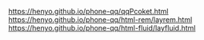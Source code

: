 

https://henyo.github.io/phone-qq/qqPcoket.html
https://henyo.github.io/phone-qq/html-rem/layrem.html 
https://henyo.github.io/phone-qq/html-fluid/layfluid.html 
